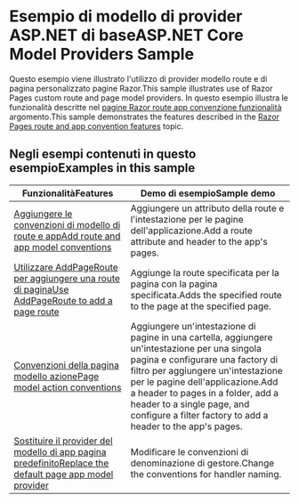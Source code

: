 # <a name="aspnet-core-model-providers-sample"></a><span data-ttu-id="bfb7c-101">Esempio di modello di provider ASP.NET di base</span><span class="sxs-lookup"><span data-stu-id="bfb7c-101">ASP.NET Core Model Providers Sample</span></span>

<span data-ttu-id="bfb7c-102">Questo esempio viene illustrato l'utilizzo di provider modello route e di pagina personalizzato pagine Razor.</span><span class="sxs-lookup"><span data-stu-id="bfb7c-102">This sample illustrates use of Razor Pages custom route and page model providers.</span></span> <span data-ttu-id="bfb7c-103">In questo esempio illustra le funzionalità descritte nel [pagine Razor route app convenzione funzionalità](https://docs.microsoft.com/aspnet/core/mvc/razor-pages/razor-pages-convention-features) argomento.</span><span class="sxs-lookup"><span data-stu-id="bfb7c-103">This sample demonstrates the features described in the [Razor Pages route and app convention features](https://docs.microsoft.com/aspnet/core/mvc/razor-pages/razor-pages-convention-features) topic.</span></span>

## <a name="examples-in-this-sample"></a><span data-ttu-id="bfb7c-104">Negli esempi contenuti in questo esempio</span><span class="sxs-lookup"><span data-stu-id="bfb7c-104">Examples in this sample</span></span>

| <span data-ttu-id="bfb7c-105">Funzionalità</span><span class="sxs-lookup"><span data-stu-id="bfb7c-105">Features</span></span> | <span data-ttu-id="bfb7c-106">Demo di esempio</span><span class="sxs-lookup"><span data-stu-id="bfb7c-106">Sample demo</span></span> |
| -------- | ----------- |
| [<span data-ttu-id="bfb7c-107">Aggiungere le convenzioni di modello di route e app</span><span class="sxs-lookup"><span data-stu-id="bfb7c-107">Add route and app model conventions</span></span>](https://docs.microsoft.com/aspnet/core/mvc/razor-pages/razor-pages-convention-features#add-route-and-app-model-conventions) | <span data-ttu-id="bfb7c-108">Aggiungere un attributo della route e l'intestazione per le pagine dell'applicazione.</span><span class="sxs-lookup"><span data-stu-id="bfb7c-108">Add a route attribute and header to the app's pages.</span></span> |
| [<span data-ttu-id="bfb7c-109">Utilizzare AddPageRoute per aggiungere una route di pagina</span><span class="sxs-lookup"><span data-stu-id="bfb7c-109">Use AddPageRoute to add a page route</span></span>](https://docs.microsoft.com/aspnet/core/mvc/razor-pages/razor-pages-convention-features#configure-a-page-route) | <span data-ttu-id="bfb7c-110">Aggiunge la route specificata per la pagina con la pagina specificata.</span><span class="sxs-lookup"><span data-stu-id="bfb7c-110">Adds the specified route to the page at the specified page.</span></span> |
| [<span data-ttu-id="bfb7c-111">Convenzioni della pagina modello azione</span><span class="sxs-lookup"><span data-stu-id="bfb7c-111">Page model action conventions</span></span>](https://docs.microsoft.com/aspnet/core/mvc/razor-pages/razor-pages-convention-features#page-model-action-conventions) | <span data-ttu-id="bfb7c-112">Aggiungere un'intestazione di pagine in una cartella, aggiungere un'intestazione per una singola pagina e configurare una factory di filtro per aggiungere un'intestazione per le pagine dell'applicazione.</span><span class="sxs-lookup"><span data-stu-id="bfb7c-112">Add a header to pages in a folder, add a header to a single page, and configure a filter factory to add a header to the app's pages.</span></span> |
| [<span data-ttu-id="bfb7c-113">Sostituire il provider del modello di app pagina predefinito</span><span class="sxs-lookup"><span data-stu-id="bfb7c-113">Replace the default page app model provider</span></span>](https://docs.microsoft.com/aspnet/core/mvc/razor-pages/razor-pages-convention-features#replace-the-default-page-app-model-provider) | <span data-ttu-id="bfb7c-114">Modificare le convenzioni di denominazione di gestore.</span><span class="sxs-lookup"><span data-stu-id="bfb7c-114">Change the conventions for handler naming.</span></span> |
